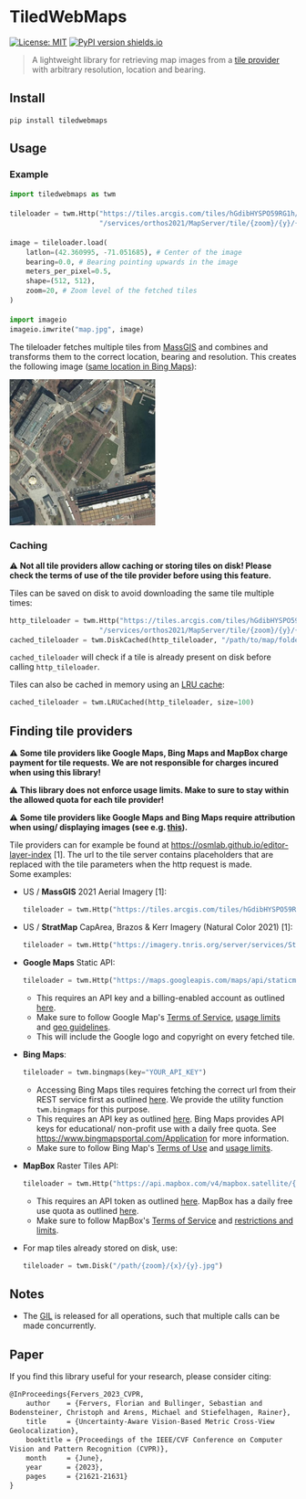# TiledWebMaps

[![License: MIT](https://img.shields.io/badge/License-MIT-yellow.svg)](https://opensource.org/licenses/MIT) [![PyPI version shields.io](https://img.shields.io/pypi/v/tiledwebmaps.svg)](https://pypi.python.org/pypi/tiledwebmaps/)

> A lightweight library for retrieving map images from a [tile provider](https://en.wikipedia.org/wiki/Tiled_web_map) with arbitrary resolution, location and bearing.

## Install

```
pip install tiledwebmaps
```

## Usage

### Example

```python
import tiledwebmaps as twm

tileloader = twm.Http("https://tiles.arcgis.com/tiles/hGdibHYSPO59RG1h/arcgis/rest" \
                      "/services/orthos2021/MapServer/tile/{zoom}/{y}/{x}") # MassGIS

image = tileloader.load(
    latlon=(42.360995, -71.051685), # Center of the image
    bearing=0.0, # Bearing pointing upwards in the image
    meters_per_pixel=0.5,
    shape=(512, 512),
    zoom=20, # Zoom level of the fetched tiles
)

import imageio
imageio.imwrite("map.jpg", image)
```

The tileloader fetches multiple tiles from [MassGIS](https://www.mass.gov/orgs/massgis-bureau-of-geographic-information) and combines and transforms them to the correct location, bearing and resolution. This creates the following image ([same location in Bing Maps](https://www.bing.com/maps/?cp=42.360995%7E-71.051683&lvl=18.5&style=a)):

<img src="images/map.jpg" width="256" height="256"/>

### Caching

:warning: **Not all tile providers allow caching or storing tiles on disk! Please check the terms of use of the tile provider before using this feature.**

Tiles can be saved on disk to avoid downloading the same tile multiple times:

```python
http_tileloader = twm.Http("https://tiles.arcgis.com/tiles/hGdibHYSPO59RG1h/arcgis/rest" \
                      "/services/orthos2021/MapServer/tile/{zoom}/{y}/{x}")
cached_tileloader = twm.DiskCached(http_tileloader, "/path/to/map/folder")
```

`cached_tileloader` will check if a tile is already present on disk before calling `http_tileloader`.

Tiles can also be cached in memory using an [LRU cache](https://en.wikipedia.org/wiki/Cache_replacement_policies#LRU):

```python
cached_tileloader = twm.LRUCached(http_tileloader, size=100)
```

## Finding tile providers

:warning: **Some tile providers like Google Maps, Bing Maps and MapBox charge payment for tile requests. We are not responsible for charges incured when using this library!**

:warning: **This library does not enforce usage limits. Make to sure to stay within the allowed quota for each tile provider!**

:warning: **Some tile providers like Google Maps and Bing Maps require attribution when using/ displaying images (see e.g. [this](https://about.google/brand-resource-center/products-and-services/geo-guidelines/#required-attribution)).**

Tile providers can for example be found at https://osmlab.github.io/editor-layer-index [1]. The url to the tile server contains placeholders that are replaced with the tile parameters when the http request is made.<br>
Some examples:

- US / **MassGIS** 2021 Aerial Imagery [1]:
    ```python
    tileloader = twm.Http("https://tiles.arcgis.com/tiles/hGdibHYSPO59RG1h/arcgis/rest/services/orthos2021/MapServer/tile/{zoom}/{y}/{x}")
    ```
- US / **StratMap** CapArea, Brazos & Kerr Imagery (Natural Color 2021) [1]:
    ```python
    tileloader = twm.Http("https://imagery.tnris.org/server/services/StratMap/StratMap21_NCCIR_CapArea_Brazos_Kerr/ImageServer/WMSServer?FORMAT=image/jpeg&VERSION=1.3.0&SERVICE=WMS&REQUEST=GetMap&LAYERS=0&STYLES=&CRS={proj}&WIDTH={width}&HEIGHT={height}&BBOX={bbox}")
    ```
- **Google Maps** Static API:
    ```python
    tileloader = twm.Http("https://maps.googleapis.com/maps/api/staticmap?center={lat_center},{lon_center}&size={width}x{height}&zoom={zoom}&maptype=satellite&key=YOUR_API_KEY")
    ```
    - This requires an API key and a billing-enabled account as outlined [here](https://developers.google.com/maps/documentation/maps-static/start).
    - Make sure to follow Google Map's [Terms of Service](https://cloud.google.com/maps-platform/terms), [usage limits](https://developers.google.com/maps/documentation/maps-static/usage-and-billing) and [geo guidelines](https://about.google/brand-resource-center/products-and-services/geo-guidelines/).
    - This will include the Google logo and copyright on every fetched tile.
- **Bing Maps**:
    ```python
    tileloader = twm.bingmaps(key="YOUR_API_KEY")
    ```
    - Accessing Bing Maps tiles requires fetching the correct url from their REST service first as outlined [here](https://learn.microsoft.com/en-us/bingmaps/rest-services/directly-accessing-the-bing-maps-tiles). We provide the utility function `twm.bingmaps` for this purpose.
    - This requires an API key as outlined [here](https://learn.microsoft.com/en-us/bingmaps/getting-started/bing-maps-dev-center-help/getting-a-bing-maps-key). Bing Maps provides API keys for educational/ non-profit use with a daily free quota. See https://www.bingmapsportal.com/Application for more information.
    - Make sure to follow Bing Map's [Terms of Use](https://www.microsoft.com/en-us/maps/product) and [usage limits](https://www.microsoft.com/en-us/maps/product#section-pst-limited-license).
- **MapBox** Raster Tiles API:
    ```python
    tileloader = twm.Http("https://api.mapbox.com/v4/mapbox.satellite/{zoom}/{x}/{y}.png?access_token=YOUR_MAPBOX_TOKEN")
    ```
    - This requires an API token as outlined [here](https://docs.mapbox.com/help/getting-started/access-tokens/). MapBox has a daily free use quota as outlined [here](https://www.mapbox.com/pricing/#tile).
    - Make sure to follow MapBox's [Terms of Service](https://www.mapbox.com/legal/tos) and [restrictions and limits](https://docs.mapbox.com/api/maps/raster-tiles/#raster-tiles-api-restrictions-and-limits).

- For map tiles already stored on disk, use:
    ```python
    tileloader = twm.Disk("/path/{zoom}/{x}/{y}.jpg")
    ```

## Notes

- The [GIL](https://en.wikipedia.org/wiki/Global_interpreter_lock) is released for all operations, such that multiple calls can be made concurrently.

## Paper
If you find this library useful for your research, please consider citing: 
```
@InProceedings{Fervers_2023_CVPR,
    author    = {Fervers, Florian and Bullinger, Sebastian and Bodensteiner, Christoph and Arens, Michael and Stiefelhagen, Rainer},
    title     = {Uncertainty-Aware Vision-Based Metric Cross-View Geolocalization},
    booktitle = {Proceedings of the IEEE/CVF Conference on Computer Vision and Pattern Recognition (CVPR)},
    month     = {June},
    year      = {2023},
    pages     = {21621-21631}
}
```